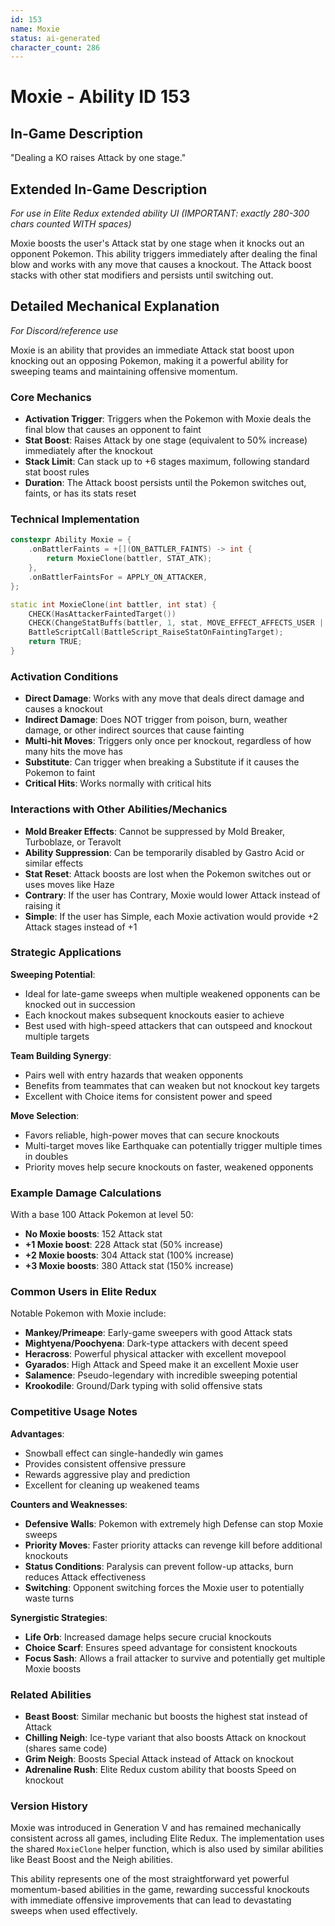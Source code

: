 ```yaml
---
id: 153
name: Moxie
status: ai-generated
character_count: 286
---
```


# Moxie - Ability ID 153

## In-Game Description
"Dealing a KO raises Attack by one stage."

## Extended In-Game Description
*For use in Elite Redux extended ability UI (IMPORTANT: exactly 280-300 chars counted WITH spaces)*

Moxie boosts the user's Attack stat by one stage when it knocks out an opponent Pokemon. This ability triggers immediately after dealing the final blow and works with any move that causes a knockout. The Attack boost stacks with other stat modifiers and persists until switching out.

## Detailed Mechanical Explanation
*For Discord/reference use*

Moxie is an ability that provides an immediate Attack stat boost upon knocking out an opposing Pokemon, making it a powerful ability for sweeping teams and maintaining offensive momentum.

### Core Mechanics
- **Activation Trigger**: Triggers when the Pokemon with Moxie deals the final blow that causes an opponent to faint
- **Stat Boost**: Raises Attack by one stage (equivalent to 50% increase) immediately after the knockout
- **Stack Limit**: Can stack up to +6 stages maximum, following standard stat boost rules
- **Duration**: The Attack boost persists until the Pokemon switches out, faints, or has its stats reset

### Technical Implementation
```cpp
constexpr Ability Moxie = {
    .onBattlerFaints = +[](ON_BATTLER_FAINTS) -> int { 
        return MoxieClone(battler, STAT_ATK); 
    },
    .onBattlerFaintsFor = APPLY_ON_ATTACKER,
};

static int MoxieClone(int battler, int stat) {
    CHECK(HasAttackerFaintedTarget())
    CHECK(ChangeStatBuffs(battler, 1, stat, MOVE_EFFECT_AFFECTS_USER | STAT_BUFF_DONT_SET_BUFFERS, NULL))
    BattleScriptCall(BattleScript_RaiseStatOnFaintingTarget);
    return TRUE;
}
```

### Activation Conditions
- **Direct Damage**: Works with any move that deals direct damage and causes a knockout
- **Indirect Damage**: Does NOT trigger from poison, burn, weather damage, or other indirect sources that cause fainting
- **Multi-hit Moves**: Triggers only once per knockout, regardless of how many hits the move has
- **Substitute**: Can trigger when breaking a Substitute if it causes the Pokemon to faint
- **Critical Hits**: Works normally with critical hits

### Interactions with Other Abilities/Mechanics
- **Mold Breaker Effects**: Cannot be suppressed by Mold Breaker, Turboblaze, or Teravolt
- **Ability Suppression**: Can be temporarily disabled by Gastro Acid or similar effects
- **Stat Reset**: Attack boosts are lost when the Pokemon switches out or uses moves like Haze
- **Contrary**: If the user has Contrary, Moxie would lower Attack instead of raising it
- **Simple**: If the user has Simple, each Moxie activation would provide +2 Attack stages instead of +1

### Strategic Applications
**Sweeping Potential**:
- Ideal for late-game sweeps when multiple weakened opponents can be knocked out in succession
- Each knockout makes subsequent knockouts easier to achieve
- Best used with high-speed attackers that can outspeed and knockout multiple targets

**Team Building Synergy**:
- Pairs well with entry hazards that weaken opponents
- Benefits from teammates that can weaken but not knockout key targets
- Excellent with Choice items for consistent power and speed

**Move Selection**:
- Favors reliable, high-power moves that can secure knockouts
- Multi-target moves like Earthquake can potentially trigger multiple times in doubles
- Priority moves help secure knockouts on faster, weakened opponents

### Example Damage Calculations
With a base 100 Attack Pokemon at level 50:
- **No Moxie boosts**: 152 Attack stat
- **+1 Moxie boost**: 228 Attack stat (50% increase)
- **+2 Moxie boosts**: 304 Attack stat (100% increase)
- **+3 Moxie boosts**: 380 Attack stat (150% increase)

### Common Users in Elite Redux
Notable Pokemon with Moxie include:
- **Mankey/Primeape**: Early-game sweepers with good Attack stats
- **Mightyena/Poochyena**: Dark-type attackers with decent speed
- **Heracross**: Powerful physical attacker with excellent movepool
- **Gyarados**: High Attack and Speed make it an excellent Moxie user
- **Salamence**: Pseudo-legendary with incredible sweeping potential
- **Krookodile**: Ground/Dark typing with solid offensive stats

### Competitive Usage Notes
**Advantages**:
- Snowball effect can single-handedly win games
- Provides consistent offensive pressure
- Rewards aggressive play and prediction
- Excellent for cleaning up weakened teams

**Counters and Weaknesses**:
- **Defensive Walls**: Pokemon with extremely high Defense can stop Moxie sweeps
- **Priority Moves**: Faster priority attacks can revenge kill before additional knockouts
- **Status Conditions**: Paralysis can prevent follow-up attacks, burn reduces Attack effectiveness
- **Switching**: Opponent switching forces the Moxie user to potentially waste turns

**Synergistic Strategies**:
- **Life Orb**: Increased damage helps secure crucial knockouts
- **Choice Scarf**: Ensures speed advantage for consistent knockouts
- **Focus Sash**: Allows a frail attacker to survive and potentially get multiple Moxie boosts

### Related Abilities
- **Beast Boost**: Similar mechanic but boosts the highest stat instead of Attack
- **Chilling Neigh**: Ice-type variant that also boosts Attack on knockout (shares same code)
- **Grim Neigh**: Boosts Special Attack instead of Attack on knockout
- **Adrenaline Rush**: Elite Redux custom ability that boosts Speed on knockout

### Version History
Moxie was introduced in Generation V and has remained mechanically consistent across all games, including Elite Redux. The implementation uses the shared `MoxieClone` helper function, which is also used by similar abilities like Beast Boost and the Neigh abilities.

This ability represents one of the most straightforward yet powerful momentum-based abilities in the game, rewarding successful knockouts with immediate offensive improvements that can lead to devastating sweeps when used effectively.